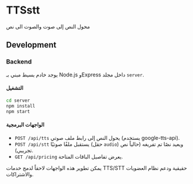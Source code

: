 # TTSstt
محول النص إلى صوت والصوت الى نص

## Development

### Backend
يوجد خادم بسيط مبني بـ Node.js وExpress داخل مجلد `server`.

#### التشغيل
```bash
cd server
npm install
npm start
```

#### الواجهات البرمجية
- `POST /api/tts` يحول النص إلى رابط ملف صوتي (يستخدم google-tts-api).
- `POST /api/stt` يستقبل ملفًا صوتيًا (حقل `audio`) ويعيد نصًا تم تفريغه (حالياً نص تجريبي).
- `GET /api/pricing` يعرض تفاصيل الباقات المتاحة.

يمكن تطوير هذه الواجهات لاحقاً لدمج خدمات TTS/STT حقيقية ودعم نظام العضويات والاشتراكات.
